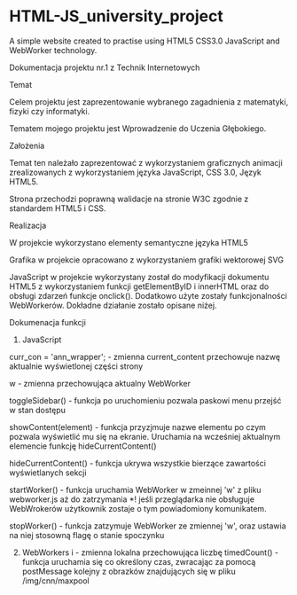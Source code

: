 # HTML-JS_university_project
A simple website created to practise using HTML5 CSS3.0 JavaScript and WebWorker technology.

Dokumentacja projektu nr.1 z Technik Internetowych



Temat

Celem projektu jest zaprezentowanie wybranego zagadnienia z matematyki, fizyki czy informatyki.

Tematem mojego projektu jest Wprowadzenie do Uczenia Głębokiego.



Założenia

Temat ten należało zaprezentować z wykorzystaniem graficznych animacji zrealizowanych z wykorzystaniem języka JavaScript, CSS 3.0, Język HTML5.

Strona przechodzi poprawną walidacje na stronie W3C zgodnie z standardem HTML5 i CSS.



Realizacja

W projekcie wykorzystano elementy semantyczne języka HTML5

Grafika w projekcie opracowano z wykorzystaniem grafiki wektorowej SVG

JavaScript w projekcie wykorzystany został do modyfikacji dokumentu HTML5 z wykorzystaniem funkcji getElementByID i innerHTML oraz do obsługi zdarzeń funkcje onclick(). Dodatkowo użyte zostały funkcjonalności WebWorkerów. Dokładne działanie zostało opisane niżej.





Dokumenacja funkcji

1) JavaScript

curr_con = 'ann_wrapper'; - zmienna current_content przechowuje nazwę aktualnie wyświetlonej części strony

w - zmienna przechowująca aktualny WebWorker

toggleSidebar() - funkcja po uruchomieniu pozwala paskowi menu przejść w stan dostępu 

showContent(element) - funkcja przyzjmuje nazwe elementu po czym pozwala wyświetlić mu się na ekranie. Uruchamia na wcześniej aktualnym elemencie funkcję hideCurrentContent()

hideCurrentContent() - funkcja ukrywa wszystkie bierzące zawartości wyświetlanych sekcji

startWorker() - funkcja uruchamia WebWorker w zmeinnej 'w' z pliku webworker.js aż do zatrzymania
*! jeśli przeglądarka nie obsługuje WebWrokerów użytkownik zostaje o tym powiadomiony komunikatem.

stopWorker() - funkcja zatzymuje WebWorker ze zmiennej 'w', oraz ustawia na niej stosowną flagę o stanie spoczynku


2) WebWorkers
i - zmienna lokalna przechowująca liczbę
timedCount() - funkcja uruchamia się co określony czas, zwracając za pomocą postMessage kolejny z obrazków znajdujących się w pliku /img/cnn/maxpool
